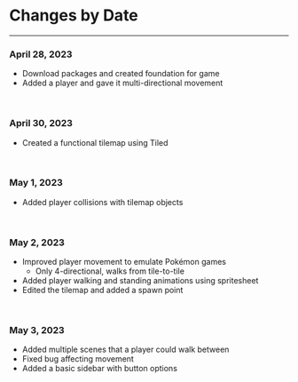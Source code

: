 # Changes by Date
<hr>

### April 28, 2023
- Download packages and created foundation for game
- Added a player and gave it multi-directional movement

<br>

### April 30, 2023
- Created a functional tilemap using Tiled

<br>

### May 1, 2023
- Added player collisions with tilemap objects

<br>

### May 2, 2023
- Improved player movement to emulate Pokémon games
  - Only 4-directional, walks from tile-to-tile
- Added player walking and standing animations using spritesheet
- Edited the tilemap and added a spawn point

<br>

### May 3, 2023
- Added multiple scenes that a player could walk between
- Fixed bug affecting movement
- Added a basic sidebar with button options

<br>